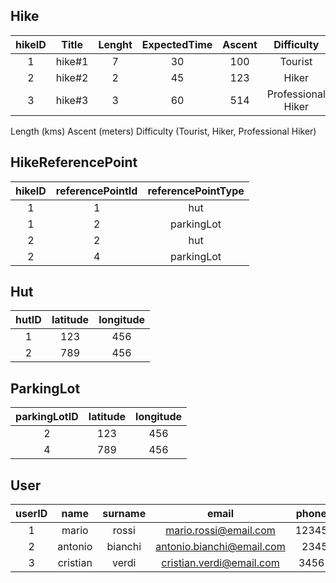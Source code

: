 ## Hike

| hikeID | Title  | Lenght | ExpectedTime | Ascent |     Difficulty     | StartPointId | EndPointId |    Description     |
| :----: | :----: | :----: | :----------: | :----: | :----------------: | :----------: | :--------: | :---------------: |
|   1    | hike#1 |   7    |      30      |  100   |      Tourist       |      1       |     4      | firstDescription  |
|   2    | hike#2 |   2    |      45      |  123   |       Hiker        |      2       |     5      | secondDescription |
|   3    | hike#3 |   3    |      60      |  514   | Professional Hiker |      3       |     6      | thirdDescription  |


Length (kms)
Ascent (meters)
Difficulty (Tourist, Hiker, Professional Hiker)

## HikeReferencePoint

| hikeID | referencePointId | referencePointType |
| :----: | :--------------: | :----------------: |
|   1    |        1         |        hut         |
|   1    |        2         |     parkingLot     |
|   2    |        2         |        hut         |
|   2    |        4         |     parkingLot     |

## Hut

| hutID | latitude | longitude |
| :---: | :------: | :-------: |
|   1   |   123    |    456    |
|   2   |   789    |    456    |


## ParkingLot

| parkingLotID | latitude | longitude |
| :----------: | :------: | :-------: |
|      2       |   123    |    456    |
|      4       |   789    |    456    |

## User

| userID |   name   | surname |           email           | phoneNumber |    type    |   salt   | hashedPassword |
| :----: | :------: | :-----: | :-----------------------: | :---------: | :--------: | :------: | :------------: |
|   1    |  mario   |  rossi  |   mario.rossi@email.com   | 12345678901 |   hiker    |  312311  |  awfwafwqafa   |
|   2    | antonio  | bianchi | antonio.bianchi@email.com |  234567890  | localGuide | 45124124 |    fwafawfa    |
|   3    | cristian |  verdi  | cristian.verdi@email.com  | 3456789012  | hutWorkers | 51512451 | ajdhapduwhpad  |
